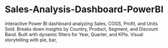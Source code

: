 # Sales-Analysis-Dashboard-PowerBI
Interactive Power BI dashboard analyzing Sales, COGS, Profit, and Units Sold. Breaks down insights by Country, Product, Segment, and Discount Band. Built with dynamic filters for Year, Quarter, and KPIs. Visual storytelling with pie, bar, 
